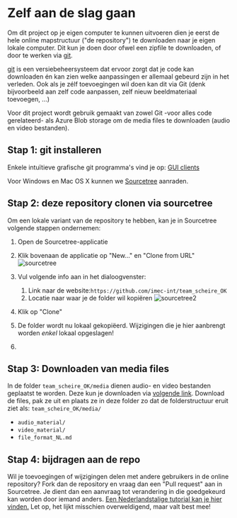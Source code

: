 # Zelf aan de slag gaan

Om dit project op je eigen computer te kunnen uitvoeren dien je eerst de hele online mapstructuur ("de repository") te downloaden naar je eigen lokale computer. Dit kun je doen door ofwel een zipfile te downloaden, of door te werken via [git](https://git-scm.com/).

[git](https://git-scm.com/) is een versiebeheersysteem dat ervoor zorgt dat je code kan downloaden én kan zien welke aanpassingen er allemaal gebeurd zijn in het verleden. Ook als je zélf toevoegingen wil doen kan dit via Git (denk bijvoorbeeld aan zelf code aanpassen, zelf nieuw beeldmateriaal toevoegen, ...)

Voor dit project wordt gebruik gemaakt van zowel Git -voor alles code gerelateerd- als Azure Blob storage om de media files te downloaden (audio en video bestanden).

## Stap 1: git installeren

Enkele intuïtieve grafische git programma's vind je op: [GUI clients](https://git-scm.com/downloads/guis/)

Voor Windows en Mac OS X kunnen we [Sourcetree](https://www.sourcetreeapp.com/) aanraden.


## Stap 2: deze repository clonen via sourcetree

Om een lokale variant van de repository te hebben, kan je in Sourcetree volgende stappen ondernemen:

1. Open de Sourcetree-applicatie
2. Klik bovenaan de applicatie op "New..." en "Clone from URL" 
![sourcetree](images/sourcetree1.png)
3. Vul volgende info aan in het dialoogvenster:
	1. Link naar de website:`https://github.com/imec-int/team_scheire_OK`
	2. Locatie naar waar je de folder wil kopiëren
![sourcetree2](images/sourcetree2.png)

4. Klik op "Clone"
5. De folder wordt nu lokaal gekopiëerd. Wijzigingen die je hier aanbrengt worden *enkel* lokaal opgeslagen!
6.


## Stap 3: Downloaden van media files

In de folder `team_scheire_OK/media` dienen audio- en video bestanden geplaatst te worden. Deze kun je downloaden via [volgende link](https://teamscheire2020.blob.core.windows.net/operatiekwartier/files.zip). Download de files, pak ze uit en plaats ze in deze folder zo dat de folderstructuur eruit ziet als:
`team_scheire_OK/media/`

* `audio_material/`
* `video_material/`
* `file_format_NL.md`

## Stap 4: bijdragen aan de repo
Wil je toevoegingen of wijzigingen delen met andere gebruikers in de online repository? Fork dan de repository en vraag dan een "Pull request" aan in Sourcetree. Je dient dan een aanvraag tot verandering in die goedgekeurd kan worden door iemand anders. [Een Nederlandstalige tutorial kan je hier vinden.](https://git-scm.com/book/nl/v2/GitHub-Aan-een-project-bijdragen) Let op, het lijkt misschien overweldigend, maar valt best mee!